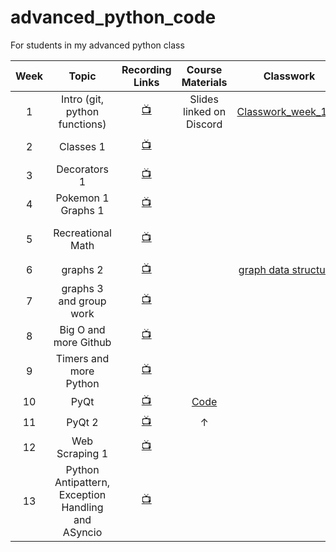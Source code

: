 # advanced_python_code
 For students in my advanced python class

| Week    |   Topic  |   Recording Links   |   Course Materials    |    Classwork   |   Assignment  |
|:-------:|:--------:|:-------------------:|:---------------------:|:--------------:|:-------------:|
|1|Intro (git, python functions)|[:tv:](https://cuny907-my.sharepoint.com/:v:/g/personal/ariel_avshalumov37_login_cuny_edu/ES67I022-3dHmPknhpPaDR4B-THIq5vvFFy-gLZVPiZCGQ?e=P2UIcb)| Slides linked on Discord | [Classwork_week_1.py](https://github.com/ArielAvshalom/advanced_python_code/blob/main/Classwork/classwork_week_1.py) |  |
|2|Classes 1|[:tv:](https://cuny907-my.sharepoint.com/:v:/g/personal/ariel_avshalumov37_login_cuny_edu/EZ8gkiioh1pLqf-0_perNUABaBryESm5HGaTYTZW2f6wXw?e=ALJpn0)|||[Pokemon Spec](https://github.com/ArielAvshalom/advanced_python_code/blob/main/Homework/Pokemon%20Spec)|
|3|Decorators 1|[:tv:](https://cuny907-my.sharepoint.com/:v:/g/personal/ariel_avshalumov37_login_cuny_edu/EQys81OULBNOopqkJwDVqLsBJk7ukfreISbVaAToz6fEGw?e=ihbwIZ)||||
|4|Pokemon 1 Graphs 1|[:tv:](https://cuny907-my.sharepoint.com/:v:/g/personal/ariel_avshalumov37_login_cuny_edu/EZD99qQhWXpHr66rmWw7E8EBlCwMZppOgYKyZojhBC1F2g?e=qWz57b)||||
|5|Recreational Math |[:tv:](https://cuny907-my.sharepoint.com/:v:/g/personal/ariel_avshalumov37_login_cuny_edu/ESYgynR9DLBDsFfY_dFawmoB92v4sNrLBN9CI9MbyiFtAw?e=qTY4t5)|||[Recreational Math Group Project](https://github.com/ArielAvshalom/advanced_python_code/blob/main/Homework/recreational_math.md)|
|6|graphs 2|[:tv:](https://cuny907-my.sharepoint.com/:v:/g/personal/ariel_avshalumov37_login_cuny_edu/ETtmTg2PRbdMnioSluOhZiMBWBhtFOF4qXhho-4kBl2heQ?e=Sv3Gab)||[graph data structures](https://github.com/ArielAvshalom/advanced_python_code/blob/main/Classwork/classwork_week_6.py)||
|7|graphs 3 and group work|[:tv:](https://cuny907-my.sharepoint.com/:v:/g/personal/ariel_avshalumov37_login_cuny_edu/EeXAkMf950pPuzeolLJ5PcMBzHADwMa4NZVdOMl8uTSv8Q?e=VZpnir)||||
|8|Big O and more Github|[:tv:](https://cuny907-my.sharepoint.com/:v:/g/personal/ariel_avshalumov37_login_cuny_edu/ER4U-dmOtM5BtH_bndr4FGwBe92pYc-PTvfWWVzMWOOtPA?e=g77ejc)||||
|9|Timers and more Python|[:tv:](https://cuny907-my.sharepoint.com/:v:/g/personal/ariel_avshalumov37_login_cuny_edu/EeQRNTHSgoRNqI3uMaEsvjABGQXawgM4QzIpQltSGPxmWQ?e=8mLdOY)||||
|10|PyQt|[:tv:](https://cuny907-my.sharepoint.com/:v:/g/personal/ariel_avshalumov37_login_cuny_edu/EYWVq-gUtL9OhAiGoS6UPBMBfhLuY_ADblrC6H1_bCuzbg?e=80Ek24)|[Code](https://github.com/ArielAvshalom/pyQTCalc)|||
|11|PyQt 2|[:tv:](https://cuny907-my.sharepoint.com/:v:/g/personal/ariel_avshalumov37_login_cuny_edu/EQGuH-2FzEFKo9KSN-sk8-sBlQEteIsTteWJqL-1N4eOrw?e=4ueF3n)|&#8593;|||
|12|Web Scraping 1|[:tv:](https://cuny907-my.sharepoint.com/:v:/g/personal/ariel_avshalumov37_login_cuny_edu/EVgaYy0Txj1AgPt40HsqBlQBCoUPVu46CkUr-KmlsoARZQ?e=eCdKgd)||||
|13|Python Antipattern, Exception Handling and ASyncio|[:tv:](https://cuny907-my.sharepoint.com/:v:/g/personal/ariel_avshalumov37_login_cuny_edu/EZMLLm9DHLRDrCqqEd8aB2YBOw1cLLrVqROp8qpN3OdNdg?e=eZLb06)||||
